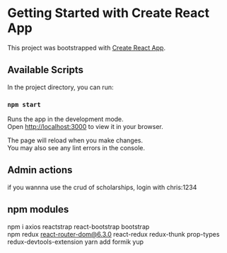 # Getting Started with Create React App

This project was bootstrapped with [Create React App](https://github.com/facebook/create-react-app).

## Available Scripts

In the project directory, you can run:

### `npm start`

Runs the app in the development mode.\
Open [http://localhost:3000](http://localhost:3000) to view it in your browser.

The page will reload when you make changes.\
You may also see any lint errors in the console.

## Admin actions

if you wannna use the crud of scholarships, login with chris:1234

## npm modules

npm i axios reactstrap react-bootstrap bootstrap \
npm redux react-router-dom@6.3.0 react-redux redux-thunk prop-types redux-devtools-extension
yarn add formik yup
